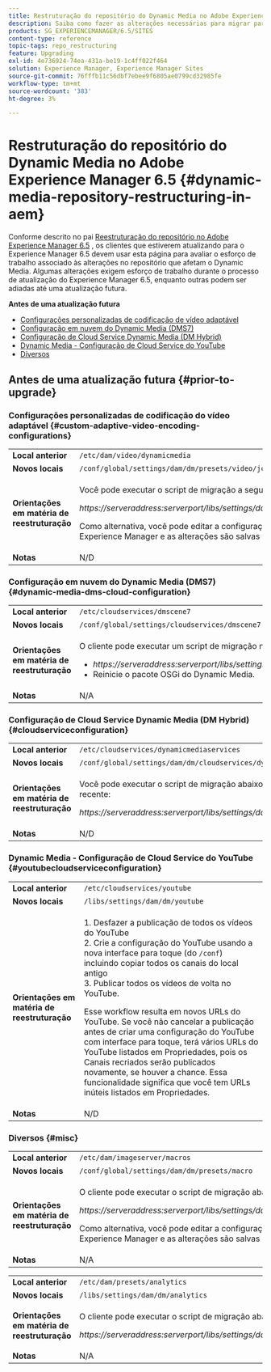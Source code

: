 ```yaml
---
title: Restruturação do repositório do Dynamic Media no Adobe Experience Manager 6.5
description: Saiba como fazer as alterações necessárias para migrar para a nova estrutura de repositório no Experience Manager 6.5 para Dynamic Media.
products: SG_EXPERIENCEMANAGER/6.5/SITES
content-type: reference
topic-tags: repo_restructuring
feature: Upgrading
exl-id: 4e736924-74ea-431a-be19-1c4ff022f464
solution: Experience Manager, Experience Manager Sites
source-git-commit: 76fffb11c56dbf7ebee9f6805ae0799cd32985fe
workflow-type: tm+mt
source-wordcount: '383'
ht-degree: 3%

---
```


# Restruturação do repositório do Dynamic Media no Adobe Experience Manager 6.5 {#dynamic-media-repository-restructuring-in-aem}

Conforme descrito no pai [Reestruturação do repositório no Adobe Experience Manager 6.5](/help/sites-deploying/repository-restructuring.md) , os clientes que estiverem atualizando para o Experience Manager 6.5 devem usar esta página para avaliar o esforço de trabalho associado às alterações no repositório que afetam o Dynamic Media. Algumas alterações exigem esforço de trabalho durante o processo de atualização do Experience Manager 6.5, enquanto outras podem ser adiadas até uma atualização futura.

**Antes de uma atualização futura**

* [Configurações personalizadas de codificação de vídeo adaptável](/help/sites-deploying/dynamicmedia-repository-restructuring-in-aem-6-5.md#custom-adaptive-video-encoding-configurations)
* [Configuração em nuvem do Dynamic Media (DMS7)](/help/sites-deploying/dynamicmedia-repository-restructuring-in-aem-6-5.md#dynamic-media-dms-cloud-configuration)
* [Configuração de Cloud Service Dynamic Media (DM Hybrid)](/help/sites-deploying/dynamicmedia-repository-restructuring-in-aem-6-5.md#cloudserviceconfiguration)
* [Dynamic Media - Configuração de Cloud Service do YouTube](/help/sites-deploying/dynamicmedia-repository-restructuring-in-aem-6-5.md#youtubecloudserviceconfiguration)
* [Diversos](/help/sites-deploying/dynamicmedia-repository-restructuring-in-aem-6-5.md#misc)

## Antes de uma atualização futura {#prior-to-upgrade}

### Configurações personalizadas de codificação do vídeo adaptável  {#custom-adaptive-video-encoding-configurations}

<table>
 <tbody>
  <tr>
   <td><strong>Local anterior</strong></td>
   <td><code>/etc/dam/video/dynamicmedia</code></td>
  </tr>
  <tr>
   <td><strong>Novos locais</strong></td>
   <td><code>/conf/global/settings/dam/dm/presets/video/jcr:content</code></td>
  </tr>
  <tr>
   <td><strong>Orientações em matéria de reestruturação</strong></td>
   <td><p>Você pode executar o script de migração a seguir para migrar para o novo local:</p> <p><em>https://serveraddress:serverport/libs/settings/dam/dm/presets.migratedmcontent.json</em></p> <p>Como alternativa, você pode editar a configuração na interface do usuário do Experience Manager e as alterações são salvas no novo local.</p> </td>
  </tr>
  <tr>
   <td><strong>Notas</strong></td>
   <td>N/D<br /> </td>
  </tr>
 </tbody>
</table>

### Configuração em nuvem do Dynamic Media (DMS7) {#dynamic-media-dms-cloud-configuration}

<table>
 <tbody>
  <tr>
   <td><strong>Local anterior</strong></td>
   <td><code>/etc/cloudservices/dmscene7</code></td>
  </tr>
  <tr>
   <td><strong>Novos locais</strong></td>
   <td><code>/conf/global/settings/cloudservices/dmscene7</code></td>
  </tr>
  <tr>
   <td><strong>Orientações em matéria de reestruturação</strong></td>
   <td><p>O cliente pode executar um script de migração neste local:<br /> </p>
    <ul>
     <li><em>https://serveraddress:serverport/libs/settings/dam/dm/presets.migratedmcontent.json</em></li>
     <li>Reinicie o pacote OSGi do Dynamic Media.</li>
    </ul> </td>
  </tr>
  <tr>
   <td><strong>Notas</strong></td>
   <td>N/A</td>
  </tr>
 </tbody>
</table>

### Configuração de Cloud Service Dynamic Media (DM Hybrid) {#cloudserviceconfiguration}

<table>
 <tbody>
  <tr>
   <td><strong>Local anterior</strong></td>
   <td><code>/etc/cloudservices/dynamicmediaservices</code></td>
  </tr>
  <tr>
   <td><strong>Novos locais</strong></td>
   <td><code>/conf/global/settings/dam/dm/cloudservices/dynamicmediaservices</code></td>
  </tr>
  <tr>
   <td><strong>Orientações em matéria de reestruturação</strong></td>
   <td><p>Você pode executar o script de migração abaixo para alinhar-se ao modelo mais recente:</p> <p><em>https://serveraddress:serverport/libs/settings/dam/dm/presets.migratedmcontent.jso</em></p> </td>
  </tr>
  <tr>
   <td><strong>Notas</strong></td>
   <td>N/D<br /> </td>
  </tr>
 </tbody>
</table>

### Dynamic Media - Configuração de Cloud Service do YouTube  {#youtubecloudserviceconfiguration}

<table>
 <tbody>
  <tr>
   <td><strong>Local anterior</strong></td>
   <td><code>/etc/cloudservices/youtube</code></td>
  </tr>
  <tr>
   <td><strong>Novos locais</strong></td>
   <td><code>/libs/settings/dam/dm/youtube</code></td>
  </tr>
  <tr>
   <td><strong>Orientações em matéria de reestruturação</strong></td>
   <td><p>1. Desfazer a publicação de todos os vídeos do YouTube<br /> 2. Crie a configuração do YouTube usando a nova interface para toque (do <code>/conf</code>) incluindo copiar todos os canais do local antigo<br /> 3. Publicar todos os vídeos de volta no YouTube.</p> <p>Esse workflow resulta em novos URLs do YouTube. Se você não cancelar a publicação antes de criar uma configuração do YouTube com interface para toque, terá vários URLs do YouTube listados em Propriedades, pois os Canais recriados serão publicados novamente, se houver a chance. Essa funcionalidade significa que você tem URLs inúteis listados em Propriedades.</p> </td>
  </tr>
  <tr>
   <td><strong>Notas</strong></td>
   <td>N/D<br /> </td>
  </tr>
 </tbody>
</table>

### Diversos {#misc}

<table>
 <tbody>
  <tr>
   <td><strong>Local anterior</strong></td>
   <td><code>/etc/dam/imageserver/macros</code></td>
  </tr>
  <tr>
   <td><strong>Novos locais</strong></td>
   <td><code>/conf/global/settings/dam/dm/presets/macro</code></td>
  </tr>
  <tr>
   <td><strong>Orientações em matéria de reestruturação</strong></td>
   <td><p>O cliente pode executar o script de migração abaixo.</p> <p><em>https://serveraddress:serverport/libs/settings/dam/dm/presets.migratedmcontent.json</em></p> <p>Como alternativa, você pode editar a configuração na interface do usuário do Experience Manager e as alterações são salvas no novo local.</p> </td>
  </tr>
  <tr>
   <td><strong>Notas</strong></td>
   <td>N/A</td>
  </tr>
 </tbody>
</table>

<table>
 <tbody>
  <tr>
   <td><strong>Local anterior</strong></td>
   <td><code>/etc/dam/presets/analytics</code></td>
  </tr>
  <tr>
   <td><strong>Novos locais</strong></td>
   <td><code>/libs/settings/dam/dm/analytics</code></td>
  </tr>
  <tr>
   <td><strong>Orientações em matéria de reestruturação</strong></td>
   <td><p>O cliente pode executar o script de migração abaixo.</p> <p><em>https://serveraddress:serverport/libs/settings/dam/dm/presets.migratedmcontent.json</em></p> </td>
  </tr>
  <tr>
   <td><strong>Notas</strong></td>
   <td>N/A</td>
  </tr>
 </tbody>
</table>
